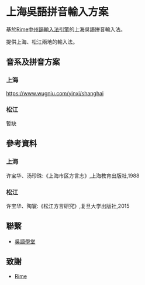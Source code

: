 # 上海吳語拼音輸入方案

基於[Rime中州韻輸入法引擎](https://rime.im/)的上海吳語拼音輸入法。

提供上海、松江兩地的輸入法。

## 音系及拼音方案

### 上海

https://www.wugniu.com/yinxi/shanghai

### 松江

暫缺

## 參考資料

### 上海

许宝华、汤珍珠:《上海市区方言志》,上海教育出版社,1988

### 松江

许宝华、陶寰:《松江方言研究》,复旦大学出版社,2015



## 聯繫

- [吳語學堂](https://www.wugniu.com/)

## 致謝

- [Rime](https://rime.im/)

